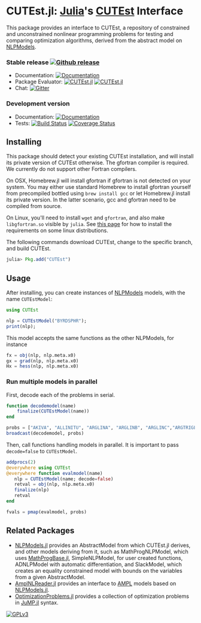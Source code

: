 # CUTEst.jl: [Julia](http://julialang.org)'s [CUTEst](http://ccpforge.cse.rl.ac.uk/gf/project/cutest/wiki) Interface

This package provides an interface to CUTEst, a repository of
constrained and unconstrained nonlinear programming problems for testing and
comparing optimization algorithms, derived from the abstract model on
[NLPModels](https://github.com/JuliaSmoothOptimizers/NLPModels.jl).

### Stable release [![Github release](https://img.shields.io/github/release/JuliaSmoothOptimizers/CUTEst.jl.svg)](https://github.com/JuliaSmoothOptimizers/CUTEst.jl/releases/latest)

- Documentation: [![Documentation](https://img.shields.io/badge/docs-stable-blue.svg)](https://JuliaSmoothOptimizers.github.io/CUTEst.jl/stable)
- Package Evaluator: [![CUTEst.jl](https://pkg.julialang.org/badges/CUTEst_0.5.svg)](https://pkg.julialang.org/?pkg=CUTEst)
[![CUTEst.jl](https://pkg.julialang.org/badges/CUTEst_0.6.svg)](https://pkg.julialang.org/?pkg=CUTEst)
- Chat: [![Gitter](https://img.shields.io/gitter/room/JuliaSmoothOptimizers/JuliaSmoothOptimizers.svg)](https://gitter.im/JuliaSmoothOptimizers/JuliaSmoothOptimizers)

### Development version

- Documentation: [![Documentation](https://img.shields.io/badge/docs-latest-blue.svg)](https://JuliaSmoothOptimizers.github.io/CUTEst.jl/latest)
- Tests:
[![Build Status](https://travis-ci.org/JuliaSmoothOptimizers/CUTEst.jl.svg?branch=master)](https://travis-ci.org/JuliaSmoothOptimizers/CUTEst.jl)
[![Coverage Status](https://coveralls.io/repos/JuliaSmoothOptimizers/CUTEst.jl/badge.svg?branch=master)](https://coveralls.io/r/JuliaSmoothOptimizers/CUTEst.jl?branch=master)

## Installing

This package should detect your existing CUTEst installation, and will install its private version of CUTEst otherwise.
The gfortran compiler is required.
We currently do not support other Fortran compilers.

On OSX, Homebrew.jl will install gfortran if gfortran is not detected on your system.
You may either use standard Homebrew to install gfortran yourself from precompiled bottled using `brew install gcc` or let Homebrew.jl install its private version.
In the latter scenario, gcc and gfortran need to be compiled from source.

On Linux, you'll need to install `wget` and `gfortran`, and also make `libgfortran.so` visible by `julia`. See [this
page](https://github.com/abelsiqueira/linux-cutest#requirements) for how to
install the requirements on some linux distributions.

The following commands download CUTEst, change to the specific
branch, and build CUTEst.
````JULIA
julia> Pkg.add("CUTEst")
````

## Usage

After installing, you can create instances of
[NLPModels](https://github.com/JuliaSmoothOptimizers/NLPModels.jl) models, with
the name `CUTEstModel`:

```jl
using CUTEst

nlp = CUTEstModel("BYRDSPHR");
print(nlp);
```

This model accepts the same functions as the other NLPModels, for instance

```jl
fx = obj(nlp, nlp.meta.x0)
gx = grad(nlp, nlp.meta.x0)
Hx = hess(nlp, nlp.meta.x0)
```

### Run multiple models in parallel

First, decode each of the problems in serial.

```jl
function decodemodel(name)
    finalize(CUTEstModel(name))
end

probs = ["AKIVA", "ALLINITU", "ARGLINA", "ARGLINB", "ARGLINC","ARGTRIGLS", "ARWHEAD"]
broadcast(decodemodel, probs)
```

Then, call functions handling models in parallel. It is important to pass `decode=false` to `CUTEstModel`.

```jl
addprocs(2)
@everywhere using CUTEst
@everywhere function evalmodel(name)
   nlp = CUTEstModel(name; decode=false)
   retval = obj(nlp, nlp.meta.x0)
   finalize(nlp)
   retval
end

fvals = pmap(evalmodel, probs)
```

## Related Packages

- [NLPModels.jl](https://github.com/JuliaSmoothOptimizers/NLPModels.jl) provides an
  AbstractModel from which CUTEst.jl derives, and other models deriving from it,
  such as MathProgNLPModel, which uses
  [MathProgBase.jl](https://github.com/JuliaOpt/MathProgBase.jl),
  SimpleNLPModel, for user created functions, ADNLPModel with automatic
  differentiation, and SlackModel, which creates an
  equality constrained model with bounds on the variables from a given
  AbstractModel.
- [AmplNLReader.jl](https://github.com/JuliaSmoothOptimizers/AmplNLReader.jl)
  provides an interface to [AMPL](http://www.ampl.com) models based on
  [NLPModels.jl](https://github.com/JuliaSmoothOptimizers/NLPModels.jl).
- [OptimizationProblems.jl](https://github.com/JuliaSmoothOptimizers/OptimizationProblems.jl)
  provides a collection of optimization problems in
  [JuMP.jl](https://github.com/JuliaOpt/JuMP.jl) syntax.

[![GPLv3](http://www.gnu.org/graphics/lgplv3-88x31.png)](http://www.gnu.org/licenses/lgpl.html "LGPLv3")
